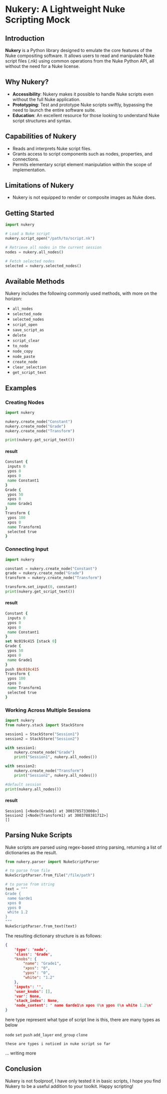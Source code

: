 
# Nukery: A Lightweight Nuke Scripting Mock

## Introduction
**Nukery** is a Python library designed to emulate the core features of the Nuke compositing software. It allows users to read and manipulate Nuke script files (.nk) using common operations from the Nuke Python API, all without the need for a Nuke license.

## Why Nukery?
- **Accessibility**: Nukery makes it possible to handle Nuke scripts even without the full Nuke application.
- **Prototyping**: Test and prototype Nuke scripts swiftly, bypassing the need to launch the entire software suite.
- **Education**: An excellent resource for those looking to understand Nuke script structures and syntax.

## Capabilities of Nukery
- Reads and interprets Nuke script files.
- Grants access to script components such as nodes, properties, and connections.
- Permits elementary script element manipulation within the scope of implementation.

## Limitations of Nukery
- Nukery is not equipped to render or composite images as Nuke does.

## Getting Started
```python
import nukery

# Load a Nuke script
nukery.script_open("/path/to/script.nk")

# Retrieve all nodes in the current session
nodes = nukery.all_nodes()

# Fetch selected nodes
selected = nukery.selected_nodes()
```

## Available Methods
Nukery includes the following commonly used methods, with more on the horizon:
- `all_nodes`
- `selected_node`
- `selected_nodes`
- `script_open`
- `save_script_as`
- `delete`
- `script_clear`
- `to_node`
- `node_copy`
- `node_paste`
- `create_node`
- `clear_selection`
- `get_script_text`

## Examples 
### Creating Nodes 
```python
import nukery

nukery.create_node("Constant")
nukery.create_node("Grade")
nukery.create_node("Transform")

print(nukery.get_script_text())
```
#### result
```tcl
Constant {
 inputs 0
 ypos 0
 xpos 0
 name Constant1
}
Grade {
 ypos 50
 xpos 0
 name Grade1
}
Transform {
 ypos 100
 xpos 0
 name Transform1
 selected true
}
```
### Connecting Input
```python
import nukery

constant = nukery.create_node("Constant")
grade = nukery.create_node("Grade")
transform = nukery.create_node("Transform")

transform.set_input(0, constant)
print(nukery.get_script_text())
```
#### result
```tcl
Constant {
 inputs 0
 ypos 0
 xpos 0
 name Constant1
}
set Nc019c415 [stack 0]
Grade {
 ypos 50
 xpos 0
 name Grade1
}
push $Nc019c415
Transform {
 ypos 100
 xpos 0
 name Transform1
 selected true
}
```

### Working Across Multiple Sessions
```python
import nukery
from nukery.stack import StackStore

session1 = StackStore("Session1")
session2 = StackStore("Session2")

with session1:
    nukery.create_node("Grade")
    print("Session1", nukery.all_nodes())

with session2:
    nukery.create_node("Transform")
    print("Session2", nukery.all_nodes())

#default session
print(nukery.all_nodes())
```
#### result
```
Session1 [<Node(Grade1) at 3003785733008>]
Session2 [<Node(Transform1) at 3003788381712>]
[]
```


## Parsing Nuke Scripts
Nuke scripts are parsed using regex-based string parsing, returning a list of dictionaries as the result.
```python
from nukery.parser import NukeScriptParser

# to parse from file
NukeScriptParser.from_file("/file/path")

# to parse from string
text = """
Grade {
 name Garde1
 xpos 0
 ypos 0
 white 1.2
}
"""
NukeScriptParser.from_text(text)
```

The resulting dictionary structure is as follows:


```json
{
    'type': 'node', 
    'class': 'Grade', 
    "knobs": {
        "name": "Grade1",
        "xpos": "0",
        "ypos": "0",
        "white": "1.2"
    }, 
    'inputs': '', 
    'user_knobs': [], 
    'var': None, 
    'stack_index': None, 
    'node_content': ' name Garde1\n xpos 0\n ypos 0\n white 1.2\n'
}
```
here type represent what type of script line is this, there are many types as below

`node` `set` `push` `add_layer` `end_group` `clone`

```
these are types i noticed in nuke script so far
```

... writing more



## Conclusion
Nukery is not foolproof, I have only tested it in basic scripts, I hope you find Nukery to be a useful addition to your toolkit. Happy scripting!